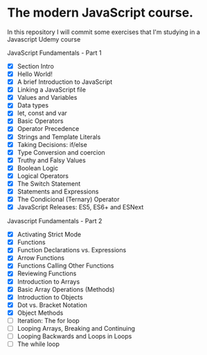 # The modern JavaScript course.

In this repository I will commit some exercises that I'm studying in a Javascript Udemy course

JavaScript Fundamentals - Part 1
- [x] Section Intro
- [x] Hello World!
- [x] A brief Introduction to JavaScript
- [x] Linking a JavaScript file
- [x] Values and Variables
- [x] Data types
- [x] let, const and var
- [x] Basic Operators
- [x] Operator Precedence
- [x] Strings and Template Literals
- [x] Taking Decisions: if/else
- [x] Type Conversion and coercion
- [x] Truthy and Falsy Values
- [x] Boolean Logic
- [x] Logical Operators
- [x] The Switch Statement
- [x] Statements and Expressions
- [x] The Condicional (Ternary) Operator
- [x] JavaScript Releases: ES5, ES6+ and ESNext

Javascript Fundamentals - Part 2

- [x] Activating Strict Mode
- [x] Functions
- [x] Function Declarations vs. Expressions
- [x] Arrow Functions
- [x] Functions Calling Other Functions
- [x] Reviewing Functions
- [x] Introduction to Arrays
- [x] Basic Array Operations (Methods)
- [x] Introduction to Objects
- [x] Dot vs. Bracket Notation
- [x] Object Methods
- [ ] Iteration: The for loop
- [ ] Looping Arrays, Breaking and Continuing
- [ ] Looping Backwards and Loops in Loops
- [ ] The while loop
